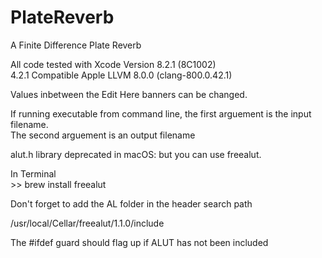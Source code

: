 # PlateReverb
A Finite Difference Plate Reverb

All code tested with Xcode Version 8.2.1 (8C1002)  
4.2.1 Compatible Apple LLVM 8.0.0 (clang-800.0.42.1)  

Values inbetween the Edit Here banners can be changed.  
  
If running executable from command line, the first arguement is the input filename.  
The second arguement is an output filename
  
alut.h library deprecated in macOS: but you can use freealut.  

In Terminal  
\>\> brew install freealut  
  
Don't forget to add the AL folder in the header search path  
  
/usr/local/Cellar/freealut/1.1.0/include  
  
The #ifdef guard should flag up if ALUT has not been included
